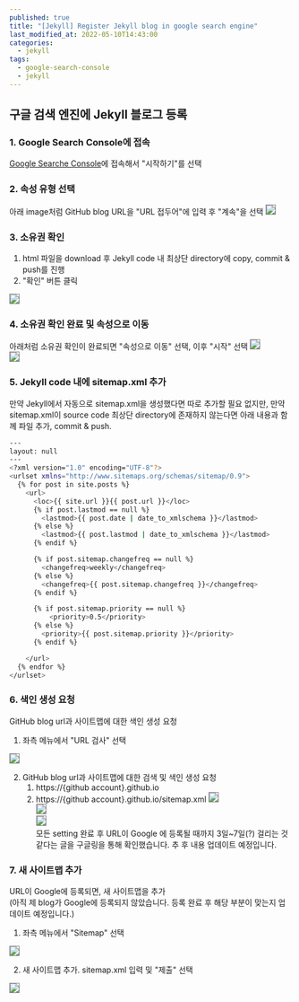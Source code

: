 ```yaml
---
published: true
title: "[Jekyll] Register Jekyll blog in google search engine"
last_modified_at: 2022-05-10T14:43:00
categories:
  - jekyll
tags:
  - google-search-console
  - jekyll
---
```


## 구글 검색 엔진에 Jekyll 블로그 등록

### 1. Google Search Console에 접속
[Google Searche Console](!https://search.google.com/search-console/about)에 접속해서 "시작하기"를 선택

### 2. 속성 유형 선택
아래 image처럼 GitHub blog URL을 "URL 접두어"에 입력 후 "계속"을 선택
<img src="https://user-images.githubusercontent.com/90759236/167544616-dc6d8194-49b6-484f-9e0d-5083f2d4699c.png" style="border: 1px solid grey">

### 3. 소유권 확인
1. html 파일을 download 후 Jekyll code 내 최상단 directory에 copy, commit & push를 진행
2. "확인" 버튼 클릭
<img src="https://user-images.githubusercontent.com/90759236/167544996-9390d32c-80d4-4794-a8b9-c37d3484d125.png" style="border: 1px solid grey">

### 4. 소유권 확인 완료 및 속성으로 이동
아래처럼 소유권 확인이 완료되면 "속성으로 이동" 선택, 이후 "시작" 선택
<img src="https://user-images.githubusercontent.com/90759236/167545168-e7300a97-7e0e-4015-8ada-59568767189e.png" style="border: 1px solid grey"><br>
<img src="https://user-images.githubusercontent.com/90759236/167545812-dcb5bd7a-a3b0-4547-ab16-fd91008e75cb.png" style="border: 1px solid grey">

### 5. Jekyll code 내에 sitemap.xml 추가
만약 Jekyll에서 자동으로 sitemap.xml을 생성했다면 따로 추가할 필요 없지만, 만약 sitemap.xml이 source code 최상단 directory에 존재하지 않는다면 아래 내용과 함께 파일 추가, commit & push.
```sh
---
layout: null
---
<?xml version="1.0" encoding="UTF-8"?>
<urlset xmlns="http://www.sitemaps.org/schemas/sitemap/0.9">
  {% for post in site.posts %}
    <url>
      <loc>{{ site.url }}{{ post.url }}</loc>
      {% if post.lastmod == null %}
        <lastmod>{{ post.date | date_to_xmlschema }}</lastmod>
      {% else %}
        <lastmod>{{ post.lastmod | date_to_xmlschema }}</lastmod>
      {% endif %}

      {% if post.sitemap.changefreq == null %}
        <changefreq>weekly</changefreq>
      {% else %}
        <changefreq>{{ post.sitemap.changefreq }}</changefreq>
      {% endif %}

      {% if post.sitemap.priority == null %}
          <priority>0.5</priority>
      {% else %}
        <priority>{{ post.sitemap.priority }}</priority>
      {% endif %}

    </url>
  {% endfor %}
</urlset>
```

### 6. 색인 생성 요청
GitHub blog url과 사이트맵에 대한 색인 생성 요청
1. 좌측 메뉴에서 "URL 검사" 선택<br>
<img src="https://user-images.githubusercontent.com/90759236/167546245-98bc6876-9a7c-4a01-b721-9aef2374f86b.png" style="border: 1px solid grey">

2. GitHub blog url과 사이트맵에 대한 검색 및 색인 생성 요청
   1. https://{github account}.github.io
   2. https://{github account}.github.io/sitemap.xml
<img src="https://user-images.githubusercontent.com/90759236/167546503-e79c024e-53f2-4dfd-9dee-12e0e91a0087.png" style="border: 1px solid grey"><br>
<img src="https://user-images.githubusercontent.com/90759236/167552787-918f3da0-3d50-4c2f-8121-df4a06b505c6.png" style="border: 1px solid grey"><br>
<img src="https://user-images.githubusercontent.com/90759236/167553088-b208e9ae-8729-4120-abd5-1de7a878be1e.png" style="border: 1px solid grey"><br>
모든 setting 완료 후 URL이 Google 에 등록될 때까지 3일~7일(?) 걸리는 것 같다는 글을 구글링을 통해 확인했습니다. 추 후 내용 업데이트 예정입니다.

### 7. 새 사이트맵 추가
URL이 Google에 등록되면, 새 사이트맵을 추가<br>
(아직 제 blog가 Google에 등록되지 않았습니다. 등록 완료 후 해당 부분이 맞는지 업데이트 예정입니다.)
1. 좌측 메뉴에서 "Sitemap" 선택<br>
<img src="https://user-images.githubusercontent.com/90759236/167554859-bd17c5c4-1469-4588-87af-3542ab52c0cb.png" style="border: 1px solid grey">

2. 새 사이트맵 추가. sitemap.xml 입력 및 "제출" 선택<br>
<img src="https://user-images.githubusercontent.com/90759236/167554958-2e00b896-b230-4c4b-a229-a57f222b2dd2.png" style="border: 1px solid grey">


